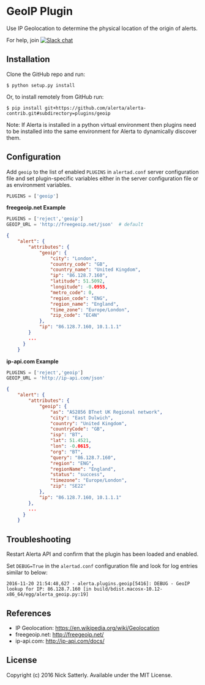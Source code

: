 GeoIP Plugin
============

Use IP Geolocation to determine the physical location of the origin of alerts.

For help, join [![Slack chat](https://img.shields.io/badge/chat-on%20slack-blue?logo=slack)](https://slack.alerta.dev)

Installation
------------

Clone the GitHub repo and run:

    $ python setup.py install

Or, to install remotely from GitHub run:

    $ pip install git+https://github.com/alerta/alerta-contrib.git#subdirectory=plugins/geoip

Note: If Alerta is installed in a python virtual environment then plugins
need to be installed into the same environment for Alerta to dynamically
discover them.

Configuration
-------------

Add `geoip` to the list of enabled `PLUGINS` in `alertad.conf` server
configuration file and set plugin-specific variables either in the
server configuration file or as environment variables.

```python
PLUGINS = ['geoip']
```

**freegeoip.net Example**

```python
PLUGINS = ['reject','geoip']
GEOIP_URL = 'http://freegeoip.net/json'  # default
```

```json
{
    "alert": {
        "attributes": {
            "geoip": {
                "city": "London",
                "country_code": "GB",
                "country_name": "United Kingdom",
                "ip": "86.128.7.160",
                "latitude": 51.5092,
                "longitude": -0.0955,
                "metro_code": 0,
                "region_code": "ENG",
                "region_name": "England",
                "time_zone": "Europe/London",
                "zip_code": "EC4N"
            },
            "ip": "86.128.7.160, 10.1.1.1"
        }
        ...
      }
    }
```

**ip-api.com Example**

```python
PLUGINS = ['reject','geoip']
GEOIP_URL = 'http://ip-api.com/json'
```

```json
{
    "alert": {
        "attributes": {
            "geoip": {
                "as": "AS2856 BTnet UK Regional network",
                "city": "East Dulwich",
                "country": "United Kingdom",
                "countryCode": "GB",
                "isp": "BT",
                "lat": 51.4521,
                "lon": -0.0615,
                "org": "BT",
                "query": "86.128.7.160",
                "region": "ENG",
                "regionName": "England",
                "status": "success",
                "timezone": "Europe/London",
                "zip": "SE22"
            },
            "ip": "86.128.7.160, 10.1.1.1"
        },
        ...
      }
    }
```

Troubleshooting
---------------

Restart Alerta API and confirm that the plugin has been loaded and enabled.

Set `DEBUG=True` in the `alertad.conf` configuration file and look for log
entries similar to below:

```
2016-11-20 21:54:48,627 - alerta.plugins.geoip[5416]: DEBUG - GeoIP lookup for IP: 86.128.7.160 [in build/bdist.macosx-10.12-x86_64/egg/alerta_geoip.py:19]
```

References
----------

  * IP Geolocation: https://en.wikipedia.org/wiki/Geolocation
  * freegeoip.net: http://freegeoip.net/
  * ip-api.com: http://ip-api.com/docs/

License
-------

Copyright (c) 2016 Nick Satterly. Available under the MIT License.

